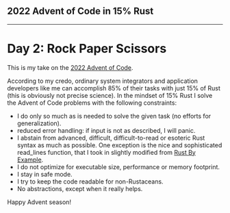 ## 2022 Advent of Code in 15% Rust
--------
# Day 2: Rock Paper Scissors

This is my take on the [2022 Advent of Code](https://adventofcode.com/2022).

According to my credo, ordinary system integrators and application developers like me can accomplish 85% of their tasks with just 15% of Rust (this is obviously not precise science). In the mindset of 15% Rust I solve the Advent of Code problems with the following constraints:

- I do only so much as is needed to solve the given task (no efforts for generalization).
- reduced error handling: if input is not as described, I will panic.
- I abstain from advanced, difficult, difficult-to-read or esoteric Rust syntax as much as possible. One exception is the nice and sophisticated read_lines function, that I took in slightly modified from [Rust By Example](https://doc.rust-lang.org/rust-by-example/std_misc/file/read_lines.html).
- I do not optimize for executable size, performance or memory footprint.
- I stay in safe mode.
- I try to keep the code readable for non-Rustaceans.
- No abstractions, except when it really helps.

Happy Advent season!